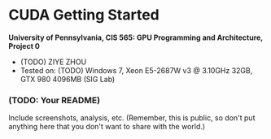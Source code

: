 CUDA Getting Started
====================

**University of Pennsylvania, CIS 565: GPU Programming and Architecture, Project 0**

* (TODO) ZIYE ZHOU
* Tested on: (TODO) Windows 7, Xeon E5-2687W v3 @ 3.10GHz 32GB, GTX 980 4096MB (SIG Lab)

### (TODO: Your README)

Include screenshots, analysis, etc. (Remember, this is public, so don't put
anything here that you don't want to share with the world.)


